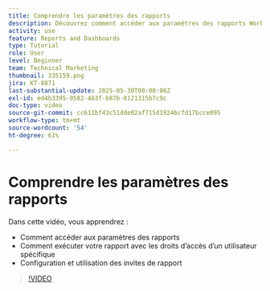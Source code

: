 ```yaml
---
title: Comprendre les paramètres des rapports
description: Découvrez comment accéder aux paramètres des rapports Workfront et à quoi servent certains paramètres de rapport courants.
activity: use
feature: Reports and Dashboards
type: Tutorial
role: User
level: Beginner
team: Technical Marketing
thumbnail: 335159.png
jira: KT-8871
last-substantial-update: 2025-05-30T00:00:00Z
exl-id: ed4b3395-9582-4b3f-b87b-8121315b7c9c
doc-type: video
source-git-commit: cc611bf43c51dde02af715d19246cfd17bcce095
workflow-type: tm+mt
source-wordcount: '54'
ht-degree: 61%

---
```


# Comprendre les paramètres des rapports

Dans cette vidéo, vous apprendrez :

* Comment accéder aux paramètres des rapports
* Comment exécuter votre rapport avec les droits d’accès d’un utilisateur spécifique
* Configuration et utilisation des invites de rapport

>[!VIDEO](https://video.tv.adobe.com/v/3445865/?quality=12&learn=on&enablevpops&captions=fre_fr)
